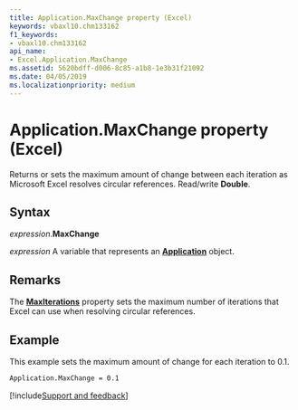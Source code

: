```yaml
---
title: Application.MaxChange property (Excel)
keywords: vbaxl10.chm133162
f1_keywords:
- vbaxl10.chm133162
api_name:
- Excel.Application.MaxChange
ms.assetid: 5620bdff-d006-8c85-a1b8-1e3b31f21092
ms.date: 04/05/2019
ms.localizationpriority: medium
---
```



# Application.MaxChange property (Excel)

Returns or sets the maximum amount of change between each iteration as Microsoft Excel resolves circular references. Read/write **Double**.


## Syntax

_expression_.**MaxChange**

_expression_ A variable that represents an **[Application](Excel.Application(object).md)** object.


## Remarks

The **[MaxIterations](Excel.Application.MaxIterations.md)** property sets the maximum number of iterations that Excel can use when resolving circular references.


## Example

This example sets the maximum amount of change for each iteration to 0.1.

```vb
Application.MaxChange = 0.1
```




[!include[Support and feedback](~/includes/feedback-boilerplate.md)]
